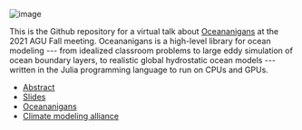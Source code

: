![image](https://user-images.githubusercontent.com/15271942/146055826-25739ba3-7fb7-43bf-b17c-43344e5828be.png)

This is the Github repository for a virtual talk about [Oceananigans](https://github.com/CliMA/Oceananigans.jl) at the 2021 AGU Fall meeting.
Oceananigans is a high-level library for ocean modeling --- from idealized classroom problems to large eddy simulation of ocean boundary layers, to realistic global hydrostatic ocean models --- written in the Julia programming language to run on CPUs and GPUs.

* [Abstract](https://agu.confex.com/agu/fm21/meetingapp.cgi/Paper/959571)
* [Slides](https://www.dropbox.com/s/zcq9kzbma22nf2i/AGUFall2021-Oceananigans-Gregory-Wagner.key?dl=0)
* [Oceananigans](https://github.com/CliMA/Oceananigans.jl)
* [Climate modeling alliance](https://clima.caltech.edu/)
